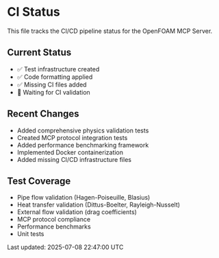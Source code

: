 # CI Status

This file tracks the CI/CD pipeline status for the OpenFOAM MCP Server.

## Current Status
- ✅ Test infrastructure created
- ✅ Code formatting applied
- ✅ Missing CI files added
- 🔄 Waiting for CI validation

## Recent Changes
- Added comprehensive physics validation tests
- Created MCP protocol integration tests
- Added performance benchmarking framework
- Implemented Docker containerization
- Added missing CI/CD infrastructure files

## Test Coverage
- Pipe flow validation (Hagen-Poiseuille, Blasius)
- Heat transfer validation (Dittus-Boelter, Rayleigh-Nusselt)
- External flow validation (drag coefficients)
- MCP protocol compliance
- Performance benchmarks
- Unit tests

Last updated: 2025-07-08 22:47:00 UTC
